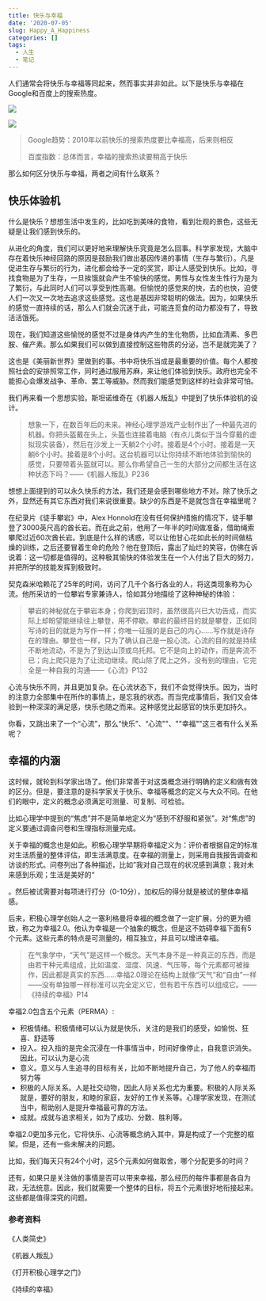 ```yaml
---
title: 快乐与幸福
date: '2020-07-05'
slug: Happy_A_Happiness
categories: []
tags:
  - 人生
  - 笔记
---
```




人们通常会将快乐与幸福等同起来，然而事实并非如此。以下是快乐与幸福在Google和百度上的搜索热度。

![](https://i.loli.net/2020/07/05/a7SV8LWv1GdR6xA.png)

![](https://i.loli.net/2020/07/05/WIUgA71ifz9MHdv.png)

> Google趋势：2010年以前快乐的搜索热度要比幸福高，后来则相反
>
> 百度指数：总体而言，幸福的搜索热读要稍高于快乐

那么如何区分快乐与幸福，两者之间有什么联系？

## 快乐体验机

什么是快乐？想想生活中发生的，比如吃到美味的食物，看到壮观的景色，这些无疑是让我们感到快乐的。

从进化的角度，我们可以更好地来理解快乐究竟是怎么回事。科学家发现，大脑中存在着快乐神经回路的原因是鼓励我们做出基因传递的事情（生存与繁衍）。凡是促进生存与繁衍的行为，进化都会给予一定的奖赏，即让人感受到快乐。比如，寻找食物是为了生存，一旦挨饿就会产生不愉快的感觉。男性与女性发生性行为是为了繁衍，与此同时人们可以享受到性高潮。但愉悦的感觉来的快，去的也快，迫使人们一次又一次地去追求这些感觉。这也是基因非常聪明的做法。因为，如果快乐的感觉一直持续的话，那么人们就会沉迷于此，可能连觅食的动力都没有了，导致活活饿死。

现在，我们知道这些愉悦的感觉不过是身体内产生的生化物质，比如血清素、多巴胺、催产素。那么如果我们可以做到直接控制这些物质的分泌，岂不是就完美了？

这也是《美丽新世界》里做到的事。书中将快乐当成是最重要的价值。每个人都按照社会的安排照常工作，同时通过服用苏麻，来让他们体验到快乐。政府也完全不能担心会爆发战争、革命、罢工等威胁。然而我们能感觉到这样的社会非常可怕。

我们再来看一个思想实验。斯坦诺维奇在《机器人叛乱》中提到了快乐体验机的设计。

> 想象一下，在数百年后的未来。神经心理学游戏产业制作出了一种最先进的机器。你把头盔戴在头上，头盔也连接着电脑（有点儿类似于当今穿戴的虚拟现实装备），然后在沙发上一天躺2个小时。接着是4个小时。接着是一天躺6个小时。接着是8个小时。这台机器可以让你持续不断地体验到愉快的感觉，只要带着头盔就可以。那么你希望自己一生的大部分之间都生活在这种状态下吗？——《机器人叛乱》P236

想想上面提到的可以永久快乐的方法，我们还是会感到哪些地方不对。除了快乐之外，显然还有其它东西对我们来说很重要。缺少的东西是不是就包含在幸福里呢？

在纪录片《徒手攀岩》中，Alex Honnold在没有任何保护措施的情况下，徒手攀登了3000英尺高的酋长岩。而在此之前，他用了一年半的时间做准备，借助绳索攀爬过近60次酋长岩。到底是什么样的诱惑，可以让他甘心花如此长的时间做枯燥的训练，之后还要冒着生命的危险？他在登顶后，露出了灿烂的笑容，仿佛在诉说着：这一切都是值得的。这种极其愉快的体验发生在一个人付出了巨大的努力，并把所学的技能发挥到极致时。

契克森米哈赖花了25年的时间，访问了几千个各行各业的人，将这类现象称为心流。他所采访的一位攀岩专家兼诗人，恰如其分地描绘了这种神秘的体验：

>攀岩的神秘就在于攀岩本身；你爬到岩顶时，虽然很高兴已大功告成，而实际上却盼望能继续往上攀登，用不停歇。攀岩的最终目的就是攀登，正如同写诗的目的就是为写作一样；你唯一征服的是自己的内心......写作就是诗存在的理由。攀登也一样，只为了确认自己是一股心流。心流的目的就是持续不断地流动，不是为了到达山顶或乌托邦。它不是向上的动作，而是奔流不已；向上爬只是为了让流动继续。爬山除了爬上之外，没有别的理由，它完全是一种自我的沟通——《心流》P132

心流与快乐不同，并且更加复杂。在心流状态下，我们不会觉得快乐。因为，当时的注意力全部集中在所作的事情上，是忘我的状态。而当完成事情后，我们又会体验到一种深深的满足感，快乐也随之而来。这种感觉比起感官的快乐更加持久。

你看，又跳出来了一个“心流”，那么“快乐”、“心流""、""幸福""这三者有什么关系呢？

## 幸福的内涵

这时候，就轮到科学家出场了。他们非常善于对这类概念进行明确的定义和做有效的区分。但是，要注意的是科学家关于快乐、幸福等概念的定义与大众不同。在他们的眼中，定义的概念必须满足可测量、可复制、可检验。

比如心理学中提到的“焦虑”并不是简单地定义为“感到不舒服和紧张”。对“焦虑”的定义要通过调查问卷和生理指标测量完成。

关于幸福的概念也是如此。积极心理学早期将幸福定义为：评价者根据自定的标准对生活质量的整体评估，即生活满意度。在幸福的测量上，则采用自我报告调查和访谈的形式。问卷列出了各种描述，比如”我对自己现在的状况感到满意；我对未来感到乐观；生活是美好的“

。然后被试需要对每项进行打分（0-10分），加权后的得分就是被试的整体幸福感。

后来，积极心理学创始人之一塞利格曼将幸福的概念做了一定扩展，分的更为细致，称之为幸福2.0。他认为幸福是一个抽象的概念，但是这不妨碍幸福下面有5个元素。这些元素的特点是可测量的，相互独立，并且可以增进幸福。

>在气象学中，“天气”是这样一个概念。天气本身不是一种真正的东西，而是由若干种元素组成，比如温度、湿度、风速、气压等，每个元素都可被操作，因此都是真实的东西......幸福2.0理论在结构上就像“天气”和“自由”一样——没有单独哪一样标准可以完全定义它，但有若干东西可以组成它。——《持续的幸福》P14

幸福2.0包含五个元素（PERMA）:

* 积极情绪。积极情绪可以认为就是快乐，关注的是我们的感受，如愉悦、狂喜、舒适等
* 投入。投入指的是完全沉浸在一件事情当中，时间好像停止，自我意识消失。因此，可以认为是心流
* 意义。意义与人生追寻的目标有关，比如不断地提升自己，为了他人的幸福而努力等
* 积极的人际关系。人是社交动物，因此人际关系也尤为重要。积极的人际关系就是，要好的朋友，和睦的家庭，友好的工作关系等。心理学家发现，在测试当中，帮助别人是提升幸福最可靠的方法。
* 成就。成就与追求相关，如为了成功、分数、胜利等。

幸福2.0更加多元化，它将快乐、心流等概念纳入其中，算是构成了一个完整的框架。但是，还有一些未解决的问题。

比如，我们每天只有24个小时，这5个元素如何做取舍，哪个分配更多的时间？

还有，如果只是关注做的事情是否可以带来幸福，那么经历的每件事都是各自为政，无法统意。因此，我们就需要一个整体的目标，将五个元素很好地衔接起来。这些都是值得深究的问题。

### 参考资料

《人类简史》

《机器人叛乱》

《打开积极心理学之门》

《持续的幸福》



